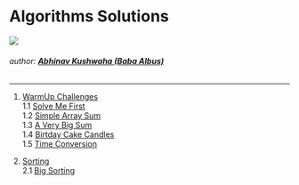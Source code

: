 # Algorithms Solutions 
![](https://hrcdn.net/hackerrank/assets/brand/h_mark_sm-9c05999c62674028552f4e813728e591.svg)
###### author: [**Abhinav Kushwaha (Baba Albus)**](http://babaalbus.com/ "http://babaalbus.com/")
---
1. [WarmUp Challenges](https://github.com/Abhi9935/HackerRank/tree/master/Algorithms/Warmup)  
         1.1 [Solve Me First](https://github.com/Abhi9935/HackerRank/blob/master/Algorithms/Warmup/Solve_Me_First.java)</br>
         1.2 [Simple Array Sum](https://github.com/Abhi9935/HackerRank/blob/master/Algorithms/Warmup/Simple_Array_Sum.java)</br>
         1.3 [A Very Big Sum](https://github.com/Abhi9935/HackerRank/blob/master/Algorithms/Warmup/A_VeryBigSum.java)</br>
         1.4 [Birtday Cake Candles](https://github.com/Abhi9935/HackerRank/blob/master/Algorithms/Warmup/BirthdayCakeCandles.java)</br>
         1.5 [Time Conversion](https://github.com/Abhi9935/HackerRank/tree/master/Algorithms/Warmup/Time%20Conversion)
         
2. [Sorting](https://github.com/Abhi9935/HackerRank/tree/master/Algorithms/Sorting)</br>
         2.1 [Big Sorting](https://github.com/Abhi9935/HackerRank/blob/master/Algorithms/Sorting/Big_Sorting.java) 

